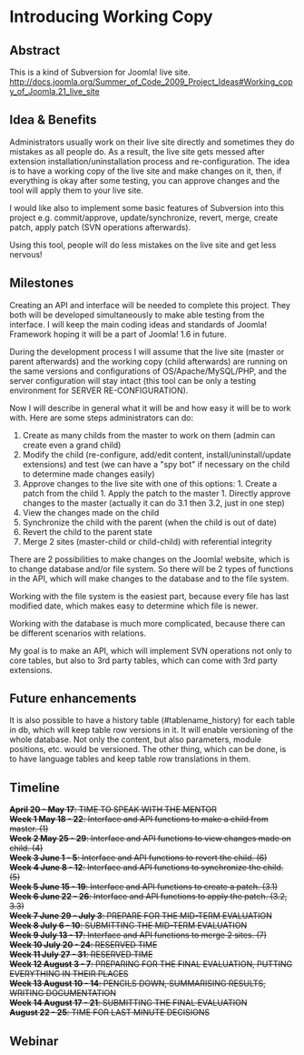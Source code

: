 # Introducing Working Copy #

## Abstract ##
This is a kind of Subversion for Joomla! live site.
http://docs.joomla.org/Summer_of_Code_2009_Project_Ideas#Working_copy_of_Joomla.21_live_site

## Idea & Benefits ##
Administrators usually work on their live site directly and sometimes they do mistakes as all people do. As a result, the live site gets messed after extension installation/uninstallation process and re-configuration. The idea is to have a working copy of the live site and make changes on it, then, if everything is okay after some testing, you can approve changes and the tool will apply them to your live site.

I would like also to implement some basic features of Subversion into this project e.g. commit/approve, update/synchronize, revert, merge, create patch, apply patch (SVN operations afterwards).

Using this tool, people will do less mistakes on the live site and get less nervous!

## Milestones ##
Creating an API and interface will be needed to complete this project. They both will be developed simultaneously to make able testing from the interface. I will keep the main coding ideas and standards of Joomla! Framework hoping it will be a part of Joomla! 1.6 in future.

During the development process I will assume that the live site (master or parent afterwards) and the working copy (child afterwards) are running on the same versions and configurations of OS/Apache/MySQL/PHP, and the server configuration will stay intact (this tool can be only a testing environment for SERVER RE-CONFIGURATION).

Now I will describe in general what it will be and how easy it will be to work with. Here are some steps administrators can do:

  1. Create as many childs from the master to work on them (admin can create even a grand child)
  1. Modify the child (re-configure, add/edit content, install/uninstall/update extensions) and test (we can have a "spy bot" if necessary on the child to determine made changes easily)
  1. Approve changes to the live site with one of this options:
    1. Create a patch from the child
    1. Apply the patch to the master
    1. Directly approve changes to the master (actually it can do 3.1 then 3.2, just in one step)
  1. View the changes made on the child
  1. Synchronize the child with the parent (when the child is out of date)
  1. Revert the child to the parent state
  1. Merge 2 sites (master-child or child-child) with referential integrity

There are 2 possibilities to make changes on the Joomla! website, which is to change database and/or file system. So there will be 2 types of functions in the API, which will make changes to the database and to the file system.

Working with the file system is the easiest part, because every file has last modified date, which makes easy to determine which file is newer.

Working with the database is much more complicated, because there can be different scenarios with relations.

My goal is to make an API, which will implement SVN operations not only to core tables, but also to 3rd party tables, which can come with 3rd party extensions.

## Future enhancements ##
It is also possible to have a history table (#tablename\_history) for each table in db, which will keep table row versions in it. It will enable versioning of the whole database. Not only the content, but also parameters, module positions, etc. would be versioned. The other thing, which can be done, is to have language tables and keep table row translations in them.

## Timeline ##
~~**April 20 - May 17**: TIME TO SPEAK WITH THE MENTOR~~<br>
<del><b>Week 1 May 18 - 22</b>: Interface and API functions to make a child from master. (1)</del><br>
<del><b>Week 2 May 25 - 29</b>: Interface and API functions to view changes made on child. (4)</del><br>
<del><b>Week 3 June 1 - 5</b>: Interface and API functions to revert the child. (6)</del><br>
<del><b>Week 4 June 8 - 12</b>: Interface and API functions to synchronize the child. (5)</del><br>
<del><b>Week 5 June 15 - 19</b>: Interface and API functions to create a patch. (3.1)</del><br>
<del><b>Week 6 June 22 - 26</b>: Interface and API functions to apply the patch. (3.2, 3.3)</del><br>
<del><b>Week 7 June 29 - July 3</b>: PREPARE FOR THE MID-TERM EVALUATION</del><br>
<del><b>Week 8 July 6 - 10</b>: SUBMITTING THE MID-TERM EVALUATION</del><br>
<del><b>Week 9 July 13 - 17</b>: Interface and API functions to merge 2 sites. (7)</del><br>
<del><b>Week 10 July 20 - 24</b>: RESERVED TIME</del><br>
<del><b>Week 11 July 27 - 31</b>: RESERVED TIME</del><br>
<del><b>Week 12 August 3 - 7</b>: PREPARING FOR THE FINAL EVALUATION, PUTTING EVERYTHING IN THEIR PLACES</del><br>
<del><b>Week 13 August 10 - 14</b>: PENCILS DOWN, SUMMARISING RESULTS, WRITING DOCUMENTATION</del><br>
<del><b>Week 14 August 17 - 21</b>: SUBMITTING THE FINAL EVALUATION</del><br>
<del><b>August 22 - 25</b>: TIME FOR LAST MINUTE DECISIONS</del>

<h2>Webinar</h2>
<wiki:gadget url="http://edo.webmaster.am/data/jwcp_vimeo.xml" border="0" height="450" width="600" />